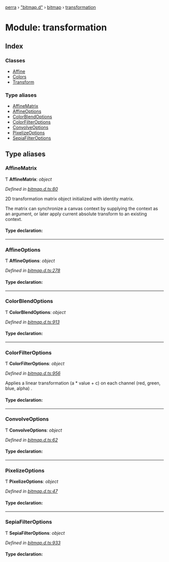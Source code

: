 [perra](../README.md) › ["bitmap.d"](_bitmap_d_.md) › [bitmap](_bitmap_d_.bitmap.md) › [transformation](_bitmap_d_.bitmap.transformation.md)

# Module: transformation

## Index

### Classes

* [Affine](../classes/_bitmap_d_.bitmap.transformation.affine.md)
* [Colors](../classes/_bitmap_d_.bitmap.transformation.colors.md)
* [Transform](../classes/_bitmap_d_.bitmap.transformation.transform.md)

### Type aliases

* [AffineMatrix](_bitmap_d_.bitmap.transformation.md#affinematrix)
* [AffineOptions](_bitmap_d_.bitmap.transformation.md#affineoptions)
* [ColorBlendOptions](_bitmap_d_.bitmap.transformation.md#colorblendoptions)
* [ColorFilterOptions](_bitmap_d_.bitmap.transformation.md#colorfilteroptions)
* [ConvolveOptions](_bitmap_d_.bitmap.transformation.md#convolveoptions)
* [PixelizeOptions](_bitmap_d_.bitmap.transformation.md#pixelizeoptions)
* [SepiaFilterOptions](_bitmap_d_.bitmap.transformation.md#sepiafilteroptions)

## Type aliases

###  AffineMatrix

Ƭ **AffineMatrix**: *object*

*Defined in [bitmap.d.ts:80](https://github.com/cancerberoSgx/bitmap/blob/201d0f4/perra/src/bitmap.d.ts#L80)*

2D transformation matrix object initialized with identity matrix.

The matrix can synchronize a canvas context by supplying the context
as an argument, or later apply current absolute transform to an
existing context.

#### Type declaration:

___

###  AffineOptions

Ƭ **AffineOptions**: *object*

*Defined in [bitmap.d.ts:278](https://github.com/cancerberoSgx/bitmap/blob/201d0f4/perra/src/bitmap.d.ts#L278)*

#### Type declaration:

___

###  ColorBlendOptions

Ƭ **ColorBlendOptions**: *object*

*Defined in [bitmap.d.ts:913](https://github.com/cancerberoSgx/bitmap/blob/201d0f4/perra/src/bitmap.d.ts#L913)*

#### Type declaration:

___

###  ColorFilterOptions

Ƭ **ColorFilterOptions**: *object*

*Defined in [bitmap.d.ts:956](https://github.com/cancerberoSgx/bitmap/blob/201d0f4/perra/src/bitmap.d.ts#L956)*

Applies a linear transformation (a * value + c) on each channel (red, green, blue, alpha) .

#### Type declaration:

___

###  ConvolveOptions

Ƭ **ConvolveOptions**: *object*

*Defined in [bitmap.d.ts:62](https://github.com/cancerberoSgx/bitmap/blob/201d0f4/perra/src/bitmap.d.ts#L62)*

#### Type declaration:

___

###  PixelizeOptions

Ƭ **PixelizeOptions**: *object*

*Defined in [bitmap.d.ts:47](https://github.com/cancerberoSgx/bitmap/blob/201d0f4/perra/src/bitmap.d.ts#L47)*

#### Type declaration:

___

###  SepiaFilterOptions

Ƭ **SepiaFilterOptions**: *object*

*Defined in [bitmap.d.ts:933](https://github.com/cancerberoSgx/bitmap/blob/201d0f4/perra/src/bitmap.d.ts#L933)*

#### Type declaration:
